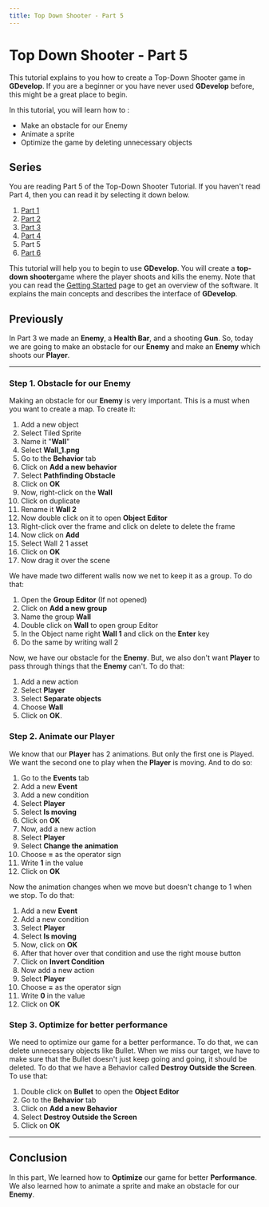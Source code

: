 ```yaml
---
title: Top Down Shooter - Part 5
---
```

# Top Down Shooter - Part 5

This tutorial explains to you how to create a Top-Down Shooter game in **GDevelop**. If you are a beginner or you have never used **GDevelop** before, this might be a great place to begin.

In this tutorial, you will learn how to :

- Make an obstacle for our Enemy
- Animate a sprite
- Optimize the game by deleting unnecessary objects

## Series

You are reading Part 5 of the Top-Down Shooter Tutorial. If you haven't read Part 4, then you can read it by selecting it down below.

1. [Part 1](/gdevelop5/tutorials/topdown-shooter)
2. [Part 2](/gdevelop5/tutorials/topdown-shooter/topdown-shooterPart2)
3. [Part 3](/gdevelop5/tutorials/topdown-shooter/topdown-shooterPart3)
4. [Part 4](/gdevelop5/tutorials/topdown-shooter/topdown-shooterPart4)
5. Part 5
6. [Part 6](/gdevelop5/tutorials/topdown-shooter/topdown-shooterPart6)

This tutorial will help you to begin to use **GDevelop**. You will create a **top-down shooter**game where the player shoots and kills the enemy. Note that you can read the [Getting Started](/gdevelop5/getting_started/) page to get an overview of the software. It explains the main concepts and describes the interface of **GDevelop**.

## Previously

In Part 3 we made an **Enemy**, a **Health Bar**, and a shooting **Gun**. So, today we are going to make an obstacle for our **Enemy** and make an **Enemy** which shoots our **Player**.

---

### Step 1. Obstacle for our Enemy

Making an obstacle for our **Enemy** is very important. This is a must when you want to create a map. To create it:

1. Add a new object
2. Select Tiled Sprite
3. Name it "**Wall**"
4. Select **Wall_1.png**
5. Go to the **Behavior** tab
6. Click on **Add a new behavior**
7. Select **Pathfinding Obstacle**
8. Click on **OK**
9. Now, right-click on the **Wall**
10. Click on duplicate
11. Rename it **Wall 2**
12. Now double click on it to open **Object Editor**
13. Right-click over the frame and click on delete to delete the frame
14. Now click on **Add**
15. Select Wall 2 1 asset
16. Click on **OK**
17. Now drag it over the scene

We have made two different walls now we net to keep it as a group. To do that:

1. Open the **Group Editor** (If not opened)
2. Click on **Add a new group**
3. Name the group **Wall**
4. Double click on **Wall** to open group Editor
5. In the Object name right **Wall 1** and click on the **Enter** key
6. Do the same by writing wall 2

Now, we have our obstacle for the **Enemy**. But, we also don't want **Player** to pass through things that the **Enemy** can't. To do that:

1. Add a new action
2. Select **Player**
3. Select **Separate objects**
4. Choose **Wall**
5. Click on **OK**.

### Step 2. Animate our Player

We know that our **Player** has 2 animations. But only the first one is Played. We want the second one to play when the **Player** is moving. And to do so:

1. Go to the **Events** tab
2. Add a new **Event**
3. Add a new condition
4. Select **Player**
5. Select **Is moving**
6. Click on **OK**
7. Now, add a new action
8. Select **Player**
9. Select **Change the animation**
10. Choose **=** as the operator sign
11. Write **1** in the value
12. Click on **OK**

Now the animation changes when we move but doesn't change to 1 when we stop. To do that:

1. Add a new **Event**
2. Add a new condition
3. Select **Player**
4. Select **Is moving**
5. Now, click on **OK**
6. After that hover over that condition and use the right mouse button
7. Click on **Invert Condition**
8. Now add a new action
9. Select **Player**
10. Choose **=** as the operator sign
11. Write **0** in the value
12. Click on **OK**

### Step 3. Optimize for better performance

We need to optimize our game for a better performance. To do that, we can delete unnecessary objects like Bullet. When we miss our target, we have to make sure that the Bullet doesn't just keep going and going, it should be deleted. To do that we have a Behavior called **Destroy Outside the Screen**. To use that:

1. Double click on **Bullet** to open the **Object Editor**
2. Go to the **Behavior** tab
3. Click on **Add a new Behavior**
4. Select **Destroy Outside the Screen**
5. Click on **OK**

---

## Conclusion

In this part, We learned how to **Optimize** our game for better **Performance**. We also learned how to animate a sprite and make an obstacle for our **Enemy**.
